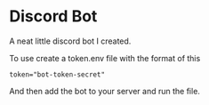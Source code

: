 # Discord Bot
A neat little discord bot I created.

To use create a token.env file with the format of this
```
token="bot-token-secret"
```

And then add the bot to your server and run the file.